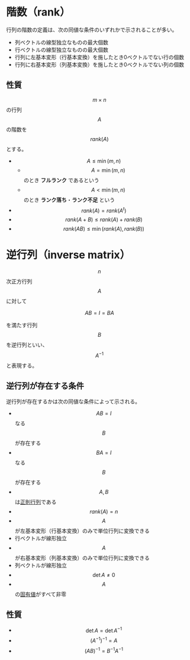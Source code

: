 # 階数（rank）

行列の階数の定義は、次の同値な条件のいずれかで示されることが多い。

* 列ベクトルの線型独立なものの最大個数
* 行ベクトルの線型独立なものの最大個数
* 行列に左基本変形（行基本変換）を施したとき0ベクトルでない行の個数
* 行列に右基本変形（列基本変換）を施したとき0ベクトルでない列の個数

## 性質

$$m\times n$$の行列$$A$$の階数を$$rank(A)$$とする。

* $$A \leq \min(m,n)$$
  * $$A = \min(m,n)$$ のとき **フルランク** であるという
  * $$A < \min(m,n)$$ のとき **ランク落ち**・**ランク不足** という
* $$rank(A) = rank(A^t)$$
* $$rank(A+B)\leq rank(A)+rank(B)$$
* $$rank(AB)\leq \min(rank(A), rank(B))$$

# 逆行列（inverse matrix）

$$n$$ 次正方行列 $$A$$ に対して

$$
AB = I = BA
$$

を満たす行列 $$B$$ を逆行列といい、$$A^{-1}$$ と表現する。

## 逆行列が存在する条件

逆行列が存在するかは次の同値な条件によって示される。

* $$AB=I$$ なる $$B$$ が存在する
* $$BA=I$$ なる $$B$$ が存在する
* $$A,B$$ は[正則行列](characteristic_matrix.md#正則行列（regular-matrix）)である
* $$rank(A) = n$$
* $$A$$ が左基本変形（行基本変換）のみで単位行列に変換できる
* 行ベクトルが線形独立
* $$A$$ が右基本変形（列基本変換）のみで単位行列に変換できる
* 列ベクトルが線形独立
* $$\det A \neq 0$$
* $$A$$ の[固有値](eigenvalue.md)がすべて非零

## 性質

* $$\det A = \det A^{-1}$$
* $$(A^{-1})^{-1}=A$$
* $$(AB)^{-1} = B^{-1}A^{-1}$$

